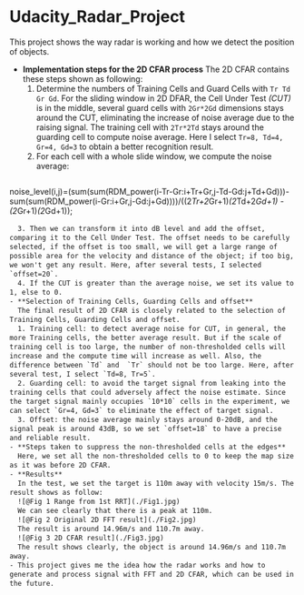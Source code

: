 # Udacity_Radar_Project

This project shows the way radar is working and how we detect the position of objects.
- **Implementation steps for the 2D CFAR process**
	The 2D CFAR contains these steps shown as following:
	1. Determine the numbers of  Training Cells and Guard Cells with `Tr Td Gr Gd`. For the sliding window in 2D DFAR,  the Cell Under Test *(CUT)* is in the middle, several guard cells with `2Gr*2Gd` dimensions stays around the CUT, eliminating the increase of  noise average due to the raising signal. The training cell with `2Tr*2Td` stays around the guarding cell to compute noise average. Here I select  `Tr=8, Td=4, Gr=4, Gd=3` to obtain a better recognition result.
	2. For each cell with a whole slide window, we compute the noise average:
  ```matlab
 noise_level(i,j)=(sum(sum(RDM_power(i-Tr-Gr:i+Tr+Gr,j-Td-Gd:j+Td+Gd)))-sum(sum(RDM_power(i-Gr:i+Gr,j-Gd:j+Gd))))/((2*Tr+2*Gr+1)*(2*Td+2*Gd+1) - (2*Gr+1)*(2*Gd+1));
  ```
	3. Then we can transform it into dB level and add the offset, comparing it to the Cell Under Test. The offset needs to be carefully selected, if the offset is too small, we will get a large range of possible area for the velocity and distance of the object; if too big, we won't get any result. Here, after several tests, I selected `offset=20`.
	4. If the CUT is greater than the average noise, we set its value to 1, else to 0.
- **Selection of Training Cells, Guarding Cells and offset**
	The final result of 2D CFAR is closely related to the selection of Training Cells, Guarding Cells and offset.
	1. Training cell: to detect average noise for CUT, in general, the more Training cells, the better average result. But if the scale of training cell is too large, the number of non-thresholded cells will increase and the compute time will increase as well. Also, the difference between `Td` and  `Tr` should not be too large. Here, after several test, I select `Td=8, Tr=5`.
	2. Guarding cell: to avoid the target signal from leaking into the training cells that could adversely affect the noise estimate. Since the target signal mainly occupies `10*10` cells in the experiment, we can select `Gr=4, Gd=3` to eliminate the effect of target signal.
	3. Offset: the noise average mainly stays around 0-20dB, and the signal peak is around 43dB, so we set `offset=18` to have a precise and reliable result.
- **Steps taken to suppress the non-thresholded cells at the edges**
	Here, we set all the non-thresholded cells to 0 to keep the map size as it was before 2D CFAR.
- **Results**
	In the test, we set the target is 110m away with velocity 15m/s. The result shows as follow:
	![@Fig 1 Range from 1st RRT](./Fig1.jpg)
	We can see clearly that there is a peak at 110m.
	![@Fig 2 Original 2D FFT result](./Fig2.jpg)
	The result is around 14.96m/s and 110.7m away.
	![@Fig 3 2D CFAR result](./Fig3.jpg)
	The result shows clearly, the object is around 14.96m/s and 110.7m away.
- This project gives me the idea how the radar works and how to generate and process signal with FFT and 2D CFAR, which can be used in the future.
